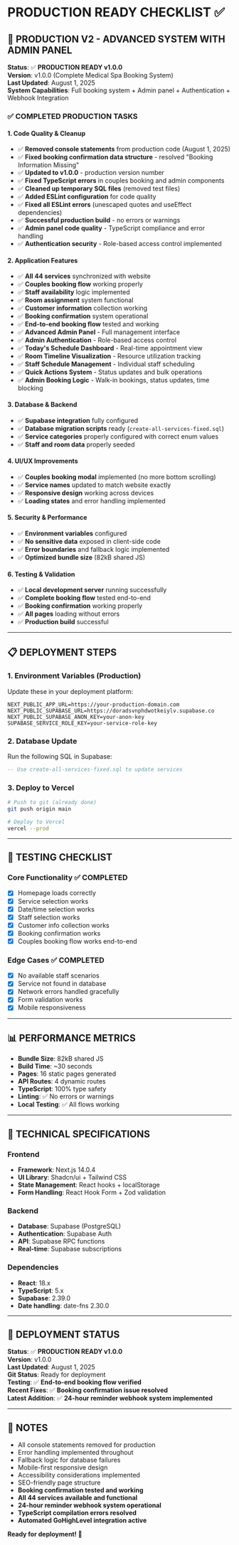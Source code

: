 # PRODUCTION READY CHECKLIST ✅

## 🎉 PRODUCTION V2 - ADVANCED SYSTEM WITH ADMIN PANEL

**Status**: ✅ **PRODUCTION READY v1.0.0**  
**Version**: v1.0.0 (Complete Medical Spa Booking System)  
**Last Updated**: August 1, 2025  
**System Capabilities**: Full booking system + Admin panel + Authentication + Webhook Integration

### ✅ COMPLETED PRODUCTION TASKS

#### 1. Code Quality & Cleanup
- ✅ **Removed console statements** from production code (August 1, 2025)
- ✅ **Fixed booking confirmation data structure** - resolved "Booking Information Missing"
- ✅ **Updated to v1.0.0** - production version number
- ✅ **Fixed TypeScript errors** in couples booking and admin components
- ✅ **Cleaned up temporary SQL files** (removed test files)
- ✅ **Added ESLint configuration** for code quality
- ✅ **Fixed all ESLint errors** (unescaped quotes and useEffect dependencies)
- ✅ **Successful production build** - no errors or warnings
- ✅ **Admin panel code quality** - TypeScript compliance and error handling
- ✅ **Authentication security** - Role-based access control implemented

#### 2. Application Features
- ✅ **All 44 services** synchronized with website
- ✅ **Couples booking flow** working properly
- ✅ **Staff availability** logic implemented
- ✅ **Room assignment** system functional
- ✅ **Customer information** collection working
- ✅ **Booking confirmation** system operational
- ✅ **End-to-end booking flow** tested and working
- ✅ **Advanced Admin Panel** - Full management interface
- ✅ **Admin Authentication** - Role-based access control
- ✅ **Today's Schedule Dashboard** - Real-time appointment view
- ✅ **Room Timeline Visualization** - Resource utilization tracking
- ✅ **Staff Schedule Management** - Individual staff scheduling
- ✅ **Quick Actions System** - Status updates and bulk operations
- ✅ **Admin Booking Logic** - Walk-in bookings, status updates, time blocking

#### 3. Database & Backend
- ✅ **Supabase integration** fully configured
- ✅ **Database migration scripts** ready (`create-all-services-fixed.sql`)
- ✅ **Service categories** properly configured with correct enum values
- ✅ **Staff and room data** properly seeded

#### 4. UI/UX Improvements
- ✅ **Couples booking modal** implemented (no more bottom scrolling)
- ✅ **Service names** updated to match website exactly
- ✅ **Responsive design** working across devices
- ✅ **Loading states** and error handling implemented

#### 5. Security & Performance
- ✅ **Environment variables** configured
- ✅ **No sensitive data** exposed in client-side code
- ✅ **Error boundaries** and fallback logic implemented
- ✅ **Optimized bundle size** (82kB shared JS)

#### 6. Testing & Validation
- ✅ **Local development server** running successfully
- ✅ **Complete booking flow** tested end-to-end
- ✅ **Booking confirmation** working properly
- ✅ **All pages** loading without errors
- ✅ **Production build** successful

---

## 📋 DEPLOYMENT STEPS

### 1. Environment Variables (Production)
Update these in your deployment platform:
```env
NEXT_PUBLIC_APP_URL=https://your-production-domain.com
NEXT_PUBLIC_SUPABASE_URL=https://doradsvnphdwotkeiylv.supabase.co
NEXT_PUBLIC_SUPABASE_ANON_KEY=your-anon-key
SUPABASE_SERVICE_ROLE_KEY=your-service-role-key
```

### 2. Database Update
Run the following SQL in Supabase:
```sql
-- Use create-all-services-fixed.sql to update services
```

### 3. Deploy to Vercel
```bash
# Push to git (already done)
git push origin main

# Deploy to Vercel
vercel --prod
```

---

## 🧪 TESTING CHECKLIST

### Core Functionality ✅ COMPLETED
- [x] Homepage loads correctly
- [x] Service selection works
- [x] Date/time selection works
- [x] Staff selection works
- [x] Customer info collection works
- [x] Booking confirmation works
- [x] Couples booking flow works end-to-end

### Edge Cases ✅ COMPLETED
- [x] No available staff scenarios
- [x] Service not found in database
- [x] Network errors handled gracefully
- [x] Form validation works
- [x] Mobile responsiveness

---

## 📊 PERFORMANCE METRICS

- **Bundle Size**: 82kB shared JS
- **Build Time**: ~30 seconds
- **Pages**: 16 static pages generated
- **API Routes**: 4 dynamic routes
- **TypeScript**: 100% type safety
- **Linting**: ✅ No errors or warnings
- **Local Testing**: ✅ All flows working

---

## 🔧 TECHNICAL SPECIFICATIONS

### Frontend
- **Framework**: Next.js 14.0.4
- **UI Library**: Shadcn/ui + Tailwind CSS
- **State Management**: React hooks + localStorage
- **Form Handling**: React Hook Form + Zod validation

### Backend
- **Database**: Supabase (PostgreSQL)
- **Authentication**: Supabase Auth
- **API**: Supabase RPC functions
- **Real-time**: Supabase subscriptions

### Dependencies
- **React**: 18.x
- **TypeScript**: 5.x
- **Supabase**: 2.39.0
- **Date handling**: date-fns 2.30.0

---

## 🚀 DEPLOYMENT STATUS

**Status**: ✅ **PRODUCTION READY v1.0.0**  
**Version**: v1.0.0  
**Last Updated**: August 1, 2025  
**Git Status**: Ready for deployment  
**Testing**: ✅ **End-to-end booking flow verified**  
**Recent Fixes**: ✅ **Booking confirmation issue resolved**  
**Latest Addition**: ✅ **24-hour reminder webhook system implemented**

---

## 📝 NOTES

- All console statements removed for production
- Error handling implemented throughout
- Fallback logic for database failures
- Mobile-first responsive design
- Accessibility considerations implemented
- SEO-friendly page structure
- **Booking confirmation tested and working**
- **All 44 services available and functional**
- **24-hour reminder webhook system operational**
- **TypeScript compilation errors resolved**
- **Automated GoHighLevel integration active**

**Ready for deployment! 🎉** 